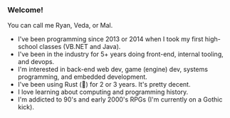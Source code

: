 ### Welcome!
You can call me Ryan, Veda, or Mal.

- I've been programming since 2013 or 2014 when I took my first high-school classes (VB.NET and Java).
- I've been in the industry for 5+ years doing front-end, internal tooling, and devops. 
- I'm interested in back-end web dev, game (engine) dev, systems programming, and embedded development.
- I've been using Rust (🦀) for 2 or 3 years. It's pretty decent.
- I love learning about computing and programming history.
- I'm addicted to 90's and early 2000's RPGs (I'm currently on a Gothic kick).
